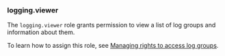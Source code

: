 ### logging.viewer

The `logging.viewer` role grants permission to view a list of log groups and information about them.

To learn how to assign this role, see [Managing rights to access log groups](../logging/operations/access-rights.md).
